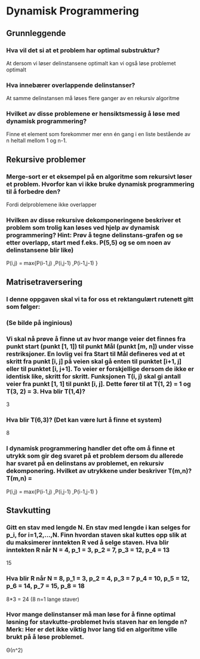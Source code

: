 # Dynamisk Programmering

## Grunnleggende

### Hva vil det si at et problem har optimal substruktur?
At dersom vi løser delinstansene optimalt kan vi også løse problemet optimalt

### Hva innebærer overlappende delinstanser?
At samme delinstansen må løses flere ganger av en rekursiv algoritme

### Hvilket av disse problemene er hensiktsmessig å løse med dynamisk programmering?

Finne et element som forekommer mer enn én gang i en liste bestående av n heltall mellom 1 og n-1.

## Rekursive problemer

### Merge-sort er et eksempel på en algoritme som rekursivt løser et problem. Hvorfor kan vi ikke bruke dynamisk programmering til å forbedre den?

Fordi delproblemene ikke overlapper

### Hvilken av disse rekursive dekomponeringene beskriver et problem som trolig kan løses ved hjelp av dynamisk programmering? Hint: Prøv å tegne delinstans-grafen og se etter overlapp, start med f.eks. P(5,5) og se om noen av delinstansene blir like)

P(i,j) = max{P(i-1,j) ,P(i,j-1) ,P(i-1,j-1) }

## Matrisetraversering

### I denne oppgaven skal vi ta for oss et rektangulært rutenett gitt som følger:

### (Se bilde på inginious)

### Vi skal nå prøve å finne ut av hvor mange veier det finnes fra punkt start (punkt [1, 1]) til punkt Mål (punkt [m, n]) under visse restriksjoner. En lovlig vei fra Start til Mål defineres ved at et skritt fra punkt [i, j] på veien skal gå enten til punktet [i+1, j] eller til punktet [i, j+1]. To veier er forskjellige dersom de ikke er identisk like, skritt for skritt. Funksjonen T(i, j) skal gi antall veier fra punkt [1, 1] til punkt [i, j]. Dette fører til at T(1, 2) = 1 og T(3, 2) = 3. Hva blir T(1,4)?

3

### Hva blir T(6,3)? (Det kan være lurt å finne et system)

8

### I dynamisk programmering handler det ofte om å finne et utrykk som gir deg svaret på et problem dersom du allerede har svaret på en delinstans av problemet, en rekursiv dekomponering. Hvilket av utrykkene under beskriver T(m,n)? T(m,n) =

P(i,j) = max{P(i-1,j) ,P(i,j-1) ,P(i-1,j-1) }

## Stavkutting

### Gitt en stav med lengde N. En stav med lengde i kan selges for p_i, for i=1,2,...,N. Finn hvordan staven skal kuttes opp slik at du maksimerer inntekten R ved å selge staven. Hva blir inntekten R når N = 4, p_1 = 3, p_2 = 7, p_3 = 12, p_4 = 13

15

### Hva blir R når N = 8, p_1 = 3, p_2 = 4, p_3 = 7 p_4 = 10, p_5 = 12, p_6 = 14, p_7 = 15, p_8 = 18

8*3 = 24 (8 n=1 lange staver)

### Hvor mange delinstanser må man løse for å finne optimal løsning for stavkutte-problemet hvis staven har en lengde n? Merk: Her er det ikke viktig hvor lang tid en algoritme ville brukt på å løse problemet.

Θ(n^2)
